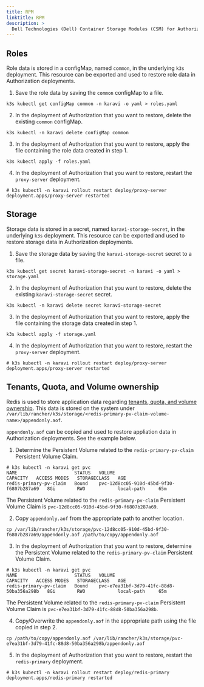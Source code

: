 ```yaml
---
title: RPM
linktitle: RPM 
description: >
  Dell Technologies (Dell) Container Storage Modules (CSM) for Authorization RPM backup and restore
---
```


## Roles

Role data is stored in a configMap, named `common`, in the underlying `k3s` deployment. This resource can be exported and used to restore role data in Authorization deployments.

1. Save the role data by saving the `common` configMap to a file.

```
k3s kubectl get configMap common -n karavi -o yaml > roles.yaml
```

2. In the deployment of Authorization that you want to restore, delete the existing `common` configMap.

```
k3s kubectl -n karavi delete configMap common
```

3. In the deployment of Authorization that you want to restore, apply the file containing the role data created in step 1.

```
k3s kubectl apply -f roles.yaml
```

4. In the deployment of Authorization that you want to restore, restart the `proxy-server` deployment.

```
# k3s kubectl -n karavi rollout restart deploy/proxy-server
deployment.apps/proxy-server restarted
```

## Storage

Storage data is stored in a secret, named `karavi-storage-secret`, in the underlying `k3s` deployment. This resource can be exported and used to restore storage data in Authorization deployments.

1. Save the storage data by saving the `karavi-storage-secret` secret to a file.

```
k3s kubectl get secret karavi-storage-secret -n karavi -o yaml > storage.yaml
```

2. In the deployment of Authorization that you want to restore, delete the existing `karavi-storage-secret` secret.

```
k3s kubectl -n karavi delete secret karavi-storage-secret
```

3. In the deployment of Authorization that you want to restore, apply the file containing the storage data created in step 1.

```
k3s kubectl apply -f storage.yaml
```

4. In the deployment of Authorization that you want to restore, restart the `proxy-server` deployment.

```
# k3s kubectl -n karavi rollout restart deploy/proxy-server
deployment.apps/proxy-server restarted
```

## Tenants, Quota, and Volume ownership

Redis is used to store application data regarding [tenants, quota, and volume ownership](../../design#quota--volume-ownership). This data is stored on the system under `/var/lib/rancher/k3s/storage/<redis-primary-pv-claim-volume-name>/appendonly.aof`. 

`appendonly.aof` can be copied and used to restore appliation data in Authorization deployments. See the example below.

1. Determine the Persistent Volume related to the `redis-primary-pv-claim` Persistent Volume Claim.

```
# k3s kubectl -n karavi get pvc
NAME                     STATUS   VOLUME                                     CAPACITY   ACCESS MODES   STORAGECLASS   AGE
redis-primary-pv-claim   Bound    pvc-12d8cc05-910d-45bd-9f30-f6807b287a69   8Gi        RWO            local-path     65m
```

The Persistent Volume related to the `redis-primary-pv-claim` Persistent Volume Claim is `pvc-12d8cc05-910d-45bd-9f30-f6807b287a69`.

2. Copy `appendonly.aof` from the appropriate path to another location.

```
cp /var/lib/rancher/k3s/storage/pvc-12d8cc05-910d-45bd-9f30-f6807b287a69/appendonly.aof /path/to/copy/appendonly.aof
```

3. In the deployment of Authorization that you want to restore, determine the Persistent Volume related to the `redis-primary-pv-claim` Persistent Volume Claim.

```
# k3s kubectl -n karavi get pvc
NAME                     STATUS   VOLUME                                     CAPACITY   ACCESS MODES   STORAGECLASS   AGE
redis-primary-pv-claim   Bound    pvc-e7ea31bf-3d79-41fc-88d8-50ba356a298b   8Gi        RWO            local-path     65m
```

The Persistent Volume related to the `redis-primary-pv-claim` Persistent Volume Claim is `pvc-e7ea31bf-3d79-41fc-88d8-50ba356a298b`.

4. Copy/Overwrite the `appendonly.aof` in the appropriate path using the file copied in step 2.

```
cp /path/to/copy/appendonly.aof /var/lib/rancher/k3s/storage/pvc-e7ea31bf-3d79-41fc-88d8-50ba356a298b/appendonly.aof
```

5. In the deployment of Authorization that you want to restore, restart the `redis-primary` deployment.

```
# k3s kubectl -n karavi rollout restart deploy/redis-primary
deployment.apps/redis-primary restarted
```
